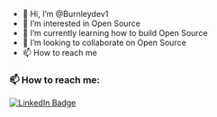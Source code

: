 - 👋 Hi, I’m @Burnleydev1
- 👀 I’m interested in Open Source
- 🌱 I’m currently learning how to build Open Source
- 💞️ I’m looking to collaborate on Open Source
- 📫 How to reach me 

<!---
Burnleydev1/Burnleydev1 is a ✨ special ✨ repository because its `README.md` (this file) appears on your GitHub profile.
You can click the Preview link to take a look at your changes.
--->
<!---![Burnley's GitHub stats](https://github-readme-stats.vercel.app/api?username=Burnleydev1&show_icons=true&theme=radical)

[![Top Langs](https://github-readme-stats.vercel.app/api/top-langs/?username=Burnleydev1&layout=compact)](https://github.com/Burnleydev1/github-readme-stats)
-->

<h3 align="left">📫&nbsp;How to reach me:</h3>
 
[![LinkedIn Badge](https://img.shields.io/badge/linkedin--%23316dca?style=for-the-badge&logo=linkedin&logoColor=white)](https://www.linkedin.com/in/abongwa-bonalais-a4a34a1a9/)
